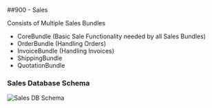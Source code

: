 ##900 - Sales

Consists of Multiple Sales Bundles

* CoreBundle (Basic Sale Functionality needed by all Sales Bundles)
* OrderBundle (Handling Orders)
* InvoiceBundle (Handling Invoices)
* ShippingBundle
* QuotationBundle

### Sales Database Schema
![Sales DB Schema](https://github.com/sulu-cmf/docs/blob/master/detail-specification/images/db/sales.png)